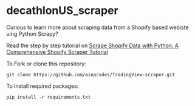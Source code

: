 # decathlonUS_scraper

Curious to learn more about scraping data from a Shopify based webiste uing Python Scrapy?

Read the step by step tutorial on [Scrape Shopify Data with Python: A Comprehensive Shopify Scraper Tutorial](https://rayobyte.com/community/scraping-project/scrape-shopify-data-with-python-a-comprehensive-shopify-scraper-tutorial/)

To Fork or clone this repository:

```
git clone https://github.com/ainacodes/TradingView-scraper.git
```

To install required packages:

```
pip install -r requirements.txt
```
